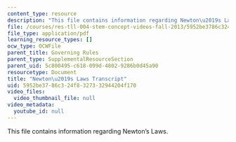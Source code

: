 ```yaml
---
content_type: resource
description: "This file contains information regarding Newton\u2019s Laws."
file: /courses/res-tll-004-stem-concept-videos-fall-2013/5952be3786c324f8327332944204f170_MITRES_TLL-004F13_NewtLaws.pdf
file_type: application/pdf
learning_resource_types: []
ocw_type: OCWFile
parent_title: Governing Rules
parent_type: SupplementalResourceSection
parent_uid: 5c800495-c618-099d-4802-9286b0d45a90
resourcetype: Document
title: "Newton\u2019s Laws Transcript"
uid: 5952be37-86c3-24f8-3273-32944204f170
video_files:
  video_thumbnail_file: null
video_metadata:
  youtube_id: null
---
```

This file contains information regarding Newton’s Laws.

